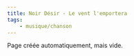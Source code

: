 ```yaml
---
title: Noir Désir - Le vent l'emportera
tags:
    - musique/chanson
---
```


Page créée automatiquement, mais vide.
